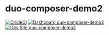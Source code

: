 # duo-composer-demo2

[![CircleCI](https://circleci.com/gh/seismicmike/duo-composer-demo2.svg?style=shield)](https://circleci.com/gh/seismicmike/duo-composer-demo2)
[![Dashboard duo-composer-demo2](https://img.shields.io/badge/dashboard-duo_composer_demo2-yellow.svg)](https://dashboard.pantheon.io/sites/137132d4-cb94-47aa-80f9-54974b0beeed#dev/code)
[![Dev Site duo-composer-demo2](https://img.shields.io/badge/site-duo_composer_demo2-blue.svg)](http://dev-duo-composer-demo2.pantheonsite.io/)